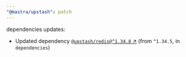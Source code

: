 ```yaml
---
"@mastra/upstash": patch
---
```

dependencies updates:
  - Updated dependency [`@upstash/redis@^1.34.8` ↗︎](https://www.npmjs.com/package/@upstash/redis/v/1.34.8) (from `^1.34.5`, in `dependencies`)
